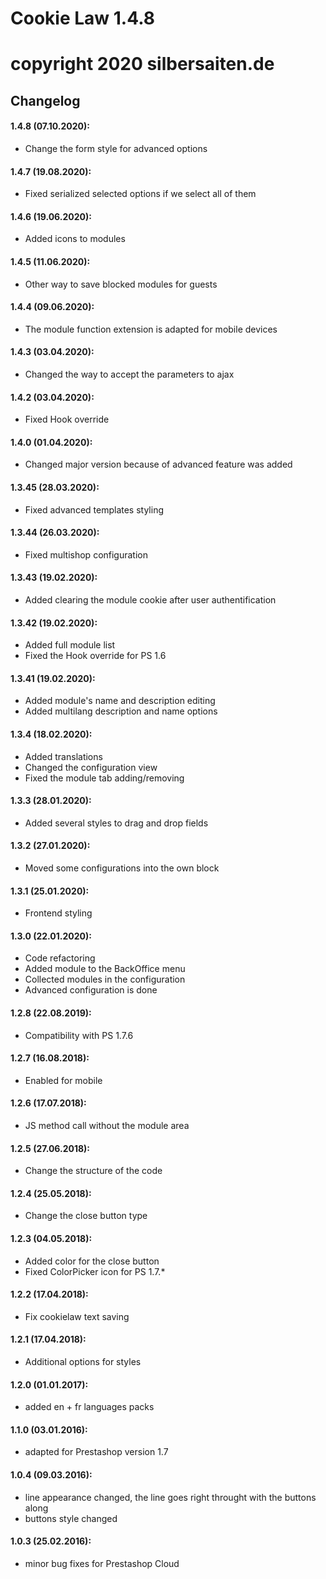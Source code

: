 # Cookie Law 1.4.8
# copyright 2020 silbersaiten.de

## Changelog
#### 1.4.8 (07.10.2020):
* Change the form style for advanced options

#### 1.4.7 (19.08.2020):
* Fixed serialized selected options if we select all of them

#### 1.4.6 (19.06.2020):
* Added icons to modules

#### 1.4.5 (11.06.2020):
* Other way to save blocked modules for guests

#### 1.4.4 (09.06.2020):
* The module function extension is adapted for mobile devices

#### 1.4.3 (03.04.2020):
* Changed the way to accept the parameters to ajax

#### 1.4.2 (03.04.2020):
* Fixed Hook override

#### 1.4.0 (01.04.2020):
* Changed major version because of advanced feature was added

#### 1.3.45 (28.03.2020):
* Fixed advanced templates styling

#### 1.3.44 (26.03.2020):
* Fixed multishop configuration

#### 1.3.43 (19.02.2020):
* Added clearing the module cookie after user authentification

#### 1.3.42 (19.02.2020):
* Added full module list
* Fixed the Hook override for PS 1.6

#### 1.3.41 (19.02.2020):
* Added module's name and description editing
* Added multilang description and name options

#### 1.3.4 (18.02.2020):
* Added translations
* Changed the configuration view
* Fixed the module tab adding/removing

#### 1.3.3 (28.01.2020):
* Added several styles to drag and drop fields

#### 1.3.2 (27.01.2020):
* Moved some configurations into the own block

#### 1.3.1 (25.01.2020):
* Frontend styling

#### 1.3.0 (22.01.2020):
* Code refactoring
* Added module to the BackOffice menu
* Collected modules in the configuration
* Advanced configuration is done

#### 1.2.8 (22.08.2019):
* Compatibility with PS 1.7.6

#### 1.2.7 (16.08.2018):
* Enabled for mobile

#### 1.2.6 (17.07.2018):
* JS method call without the module area

#### 1.2.5 (27.06.2018):
* Change the structure of the code

#### 1.2.4 (25.05.2018):
* Change the close button type

#### 1.2.3 (04.05.2018):
* Added color for the close button
* Fixed ColorPicker icon for PS 1.7.*

#### 1.2.2 (17.04.2018):
* Fix cookielaw text saving

#### 1.2.1 (17.04.2018):
* Additional options for styles

#### 1.2.0 (01.01.2017):
* added en + fr languages packs

#### 1.1.0 (03.01.2016):
* adapted for Prestashop version 1.7

#### 1.0.4 (09.03.2016):
* line appearance changed, the line goes right throught with the buttons along
* buttons style changed

#### 1.0.3 (25.02.2016):
* minor bug fixes for Prestashop Cloud
